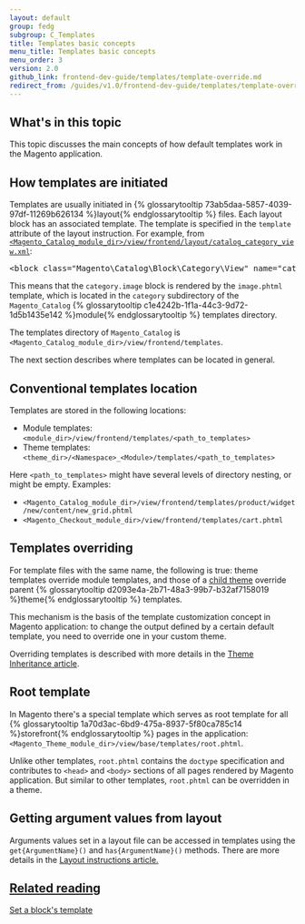 ```yaml
---
layout: default  
group: fedg
subgroup: C_Templates
title: Templates basic concepts
menu_title: Templates basic concepts
menu_order: 3
version: 2.0
github_link: frontend-dev-guide/templates/template-override.md
redirect_from: /guides/v1.0/frontend-dev-guide/templates/template-override.html
---
```


<h2>What's in this topic</h2>
This topic discusses the main concepts of how default templates work in the Magento application. 

<h2 id="template-layout">How templates are initiated</h2>

Templates are usually initiated in {% glossarytooltip 73ab5daa-5857-4039-97df-11269b626134 %}layout{% endglossarytooltip %} files.
Each layout block has an associated template. 
The template is specified in the `template` attribute of the <block> layout instruction. 
For example, from <code><a href="{{site.mage2000url}}app/code/Magento/Catalog/view/frontend/layout/catalog_category_view.xml" target="_blank">&lt;Magento_Catalog_module_dir&gt;/view/frontend/layout/catalog_category_view.xml</a></code>:

<pre>
&lt;block class=&quot;Magento\Catalog\Block\Category\View&quot; name=&quot;category.image&quot; template=&quot;Magento_Catalog::category/image.phtml&quot;/&gt;
</pre>

This means that the `category.image` block is rendered by the `image.phtml` template, which is located in the `category` subdirectory of the `Magento_Catalog` {% glossarytooltip c1e4242b-1f1a-44c3-9d72-1d5b1435e142 %}module{% endglossarytooltip %} templates directory.

The templates directory of `Magento_Catalog` is `<Magento_Catalog_module_dir>/view/frontend/templates`.

The next section describes where templates can be located in general.

<h2 id="template-convention">Conventional templates location</h2> Templates are stored in the following locations:

* <span id="module">Module templates: <code>&lt;module_dir&gt;/view/frontend/templates/&lt;path_to_templates&gt;</code>
* <span id="theme">Theme templates: <code>&lt;theme_dir&gt;/&lt;Namespace&gt;_&lt;Module&gt;/templates/&lt;path_to_templates&gt;</code>

Here <code>&lt;path_to_templates&gt;</code> might have several levels of directory nesting, or might be empty. Examples:

* `<Magento_Catalog_module_dir>/view/frontend/templates/product/widget/new/content/new_grid.phtml`
* `<Magento_Checkout_module_dir>/view/frontend/templates/cart.phtml`

<h2 id="override">Templates overriding</h2>
For template files with the same name, the following is true: 
theme templates override module templates, and those of a <a href="{{page.baseurl}}frontend-dev-guide/themes/theme-inherit.html" target="_blank">child theme</a> override parent {% glossarytooltip d2093e4a-2b71-48a3-99b7-b32af7158019 %}theme{% endglossarytooltip %} templates.

This mechanism is the basis of the template customization concept in Magento application: to change the output defined by a certain default template, you need to override one in your custom theme.

Overriding templates is described with more details in the <a href="{{page.baseurl}}frontend-dev-guide/themes/theme-inherit.html#theme-inherit-templates" target="_blank">Theme Inheritance article</a>.


<h2 id="root">Root template</h2>

In Magento there's a special template which serves as root template for all {% glossarytooltip 1a70d3ac-6bd9-475a-8937-5f80ca785c14 %}storefront{% endglossarytooltip %} pages in the application: `<Magento_Theme_module_dir>/view/base/templates/root.phtml`.

Unlike other templates, `root.phtml` contains the `doctype` specification and contributes to `<head>` and `<body>` sections of all pages rendered by Magento application. But similar to other templates, `root.phtml` can be overridden in a theme. 



<h2 id="getter">Getting argument values from layout</h2>

Arguments values set in a layout file can be accessed in templates using the <code>get{ArgumentName}()</code> and <code>has{ArgumentName}()</code> methods. There are more details in the <a href="{{page.baseurl}}frontend-dev-guide/layouts/xml-instructions.html#getter" target="_blank">Layout instructions article.

## Related reading

[Set a block's template]({{page.baseurl}}frontend-dev-guide/layouts/xml-manage.html#set_template)
